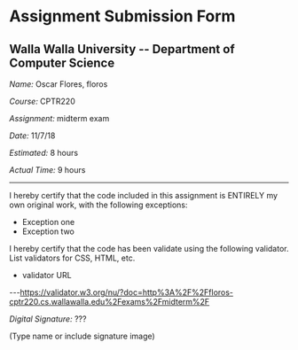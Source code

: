 # Assignment Submission Form

## Walla Walla University -- Department of Computer Science

_Name:_ Oscar Flores, floros

_Course:_ CPTR220

_Assignment:_ midterm exam

_Date:_ 11/7/18

_Estimated:_ 8 hours

_Actual Time:_ 9 hours

---

I hereby certify that the code included in this assignment is ENTIRELY my own original work, with the following exceptions:

* Exception one
* Exception two

I hereby certify that the code has been validate using the following validator.
List validators for CSS, HTML, etc.

* validator URL

---https://validator.w3.org/nu/?doc=http%3A%2F%2Ffloros-cptr220.cs.wallawalla.edu%2Fexams%2Fmidterm%2F

_Digital Signature:_ ???

(Type name or include signature image)
